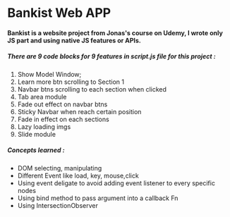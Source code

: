 # Bankist Web APP
#### Bankist is a website project from Jonas's course on Udemy, I wrote only JS part and using native JS features or APIs.

##### There are 9 code blocks for 9 features in script.js file for this project :

1. Show Model Window;
2. Learn more btn scrolling to Section 1
3. Navbar btns scrolling to each section when clicked
4. Tab area module
5. Fade out effect on navbar btns
6. Sticky Navbar when reach certain position 
7. Fade in effect on each sections
8. Lazy loading imgs
9. Slide module

##### Concepts learned :

- DOM selecting,  manipulating
-  Different Event like load, key, mouse,click
- Using event deligate to avoid adding event listener to every specific nodes
- Using bind method to pass argument into a callback Fn
- Using IntersectionObserver 

